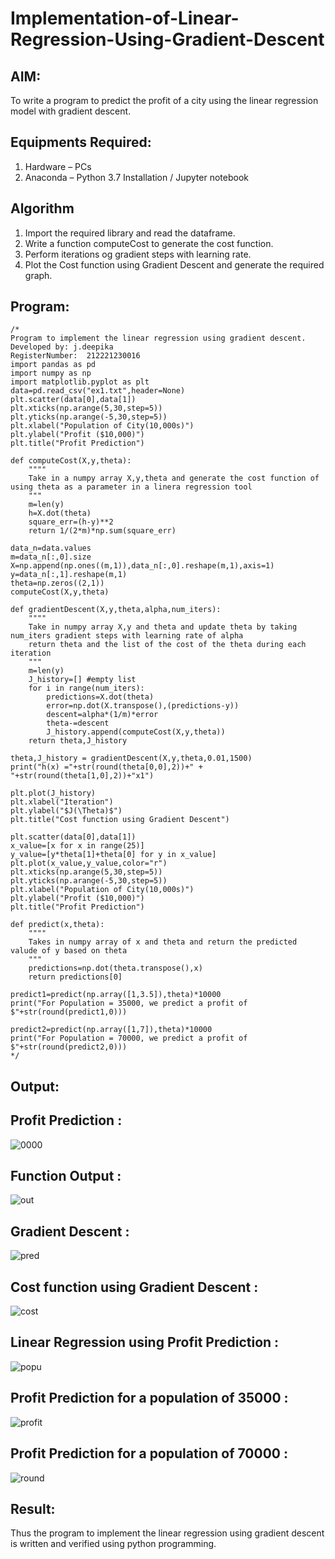 # Implementation-of-Linear-Regression-Using-Gradient-Descent

## AIM:
To write a program to predict the profit of a city using the linear regression model with gradient descent.

## Equipments Required:
1. Hardware – PCs
2. Anaconda – Python 3.7 Installation / Jupyter notebook

## Algorithm
1. Import the required library and read the dataframe.
2. Write a function computeCost to generate the cost function.
3. Perform iterations og gradient steps with learning rate.
4. Plot the Cost function using Gradient Descent and generate the required graph.

## Program:
```
/*
Program to implement the linear regression using gradient descent.
Developed by: j.deepika
RegisterNumber:  212221230016
import pandas as pd
import numpy as np
import matplotlib.pyplot as plt
data=pd.read_csv("ex1.txt",header=None)
plt.scatter(data[0],data[1])
plt.xticks(np.arange(5,30,step=5))
plt.yticks(np.arange(-5,30,step=5))
plt.xlabel("Population of City(10,000s)")
plt.ylabel("Profit ($10,000)")
plt.title("Profit Prediction")

def computeCost(X,y,theta):
    """"
    Take in a numpy array X,y,theta and generate the cost function of using theta as a parameter in a linera regression tool   
    """
    m=len(y) 
    h=X.dot(theta) 
    square_err=(h-y)**2
    return 1/(2*m)*np.sum(square_err) 

data_n=data.values
m=data_n[:,0].size
X=np.append(np.ones((m,1)),data_n[:,0].reshape(m,1),axis=1)
y=data_n[:,1].reshape(m,1)
theta=np.zeros((2,1))
computeCost(X,y,theta) 

def gradientDescent(X,y,theta,alpha,num_iters):
    """"
    Take in numpy array X,y and theta and update theta by taking num_iters gradient steps with learning rate of alpha 
    return theta and the list of the cost of the theta during each iteration
    """
    m=len(y)
    J_history=[] #empty list
    for i in range(num_iters):
        predictions=X.dot(theta)
        error=np.dot(X.transpose(),(predictions-y))
        descent=alpha*(1/m)*error
        theta-=descent
        J_history.append(computeCost(X,y,theta))
    return theta,J_history

theta,J_history = gradientDescent(X,y,theta,0.01,1500)
print("h(x) ="+str(round(theta[0,0],2))+" + "+str(round(theta[1,0],2))+"x1")

plt.plot(J_history)
plt.xlabel("Iteration")
plt.ylabel("$J(\Theta)$")
plt.title("Cost function using Gradient Descent")

plt.scatter(data[0],data[1])
x_value=[x for x in range(25)]
y_value=[y*theta[1]+theta[0] for y in x_value]
plt.plot(x_value,y_value,color="r")
plt.xticks(np.arange(5,30,step=5))
plt.yticks(np.arange(-5,30,step=5))
plt.xlabel("Population of City(10,000s)")
plt.ylabel("Profit ($10,000)")
plt.title("Profit Prediction")

def predict(x,theta):
    """"
    Takes in numpy array of x and theta and return the predicted valude of y based on theta
    """
    predictions=np.dot(theta.transpose(),x)
    return predictions[0]

predict1=predict(np.array([1,3.5]),theta)*10000
print("For Population = 35000, we predict a profit of $"+str(round(predict1,0)))

predict2=predict(np.array([1,7]),theta)*10000
print("For Population = 70000, we predict a profit of $"+str(round(predict2,0)))
*/
```

## Output:


## Profit Prediction :

![0000](https://user-images.githubusercontent.com/94747031/193342367-20be0b59-2813-4d7b-a5e1-83b8dbf8e6d1.png)

## Function Output :

![out](https://user-images.githubusercontent.com/94747031/204081124-91d17dfc-3308-42ed-a013-279bc499f556.png)

## Gradient Descent :

![pred](https://user-images.githubusercontent.com/94747031/204081154-f0e3237a-5730-49d8-9ab1-c25af4924907.png)

## Cost function using Gradient Descent :

![cost](https://user-images.githubusercontent.com/94747031/204081200-1efb5179-f0be-4694-bdea-7e4703ee1e5c.png)

## Linear Regression using Profit Prediction :

![popu](https://user-images.githubusercontent.com/94747031/204081279-96125500-dc39-412b-9fe9-4f4232ab181f.png)

## Profit Prediction for a population of 35000 :

![profit](https://user-images.githubusercontent.com/94747031/204081407-f00dffb1-1c2e-4bc1-8957-7e0315652e1f.png)

## Profit Prediction for a population of 70000 :

![round](https://user-images.githubusercontent.com/94747031/204081460-26904550-35b6-483a-a7db-b117d86086aa.png)

## Result:
Thus the program to implement the linear regression using gradient descent is written and verified using python programming.

